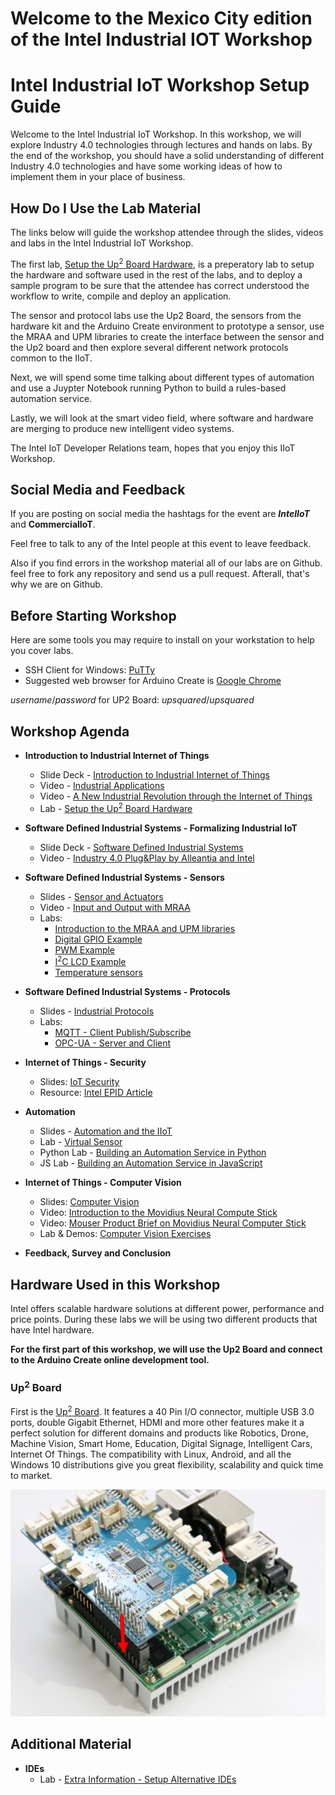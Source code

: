 
# Welcome to the Mexico City edition of the Intel Industrial IOT Workshop

# Intel Industrial IoT Workshop Setup Guide
Welcome to the Intel Industrial IoT Workshop. In this workshop, we will explore Industry 4.0 technologies through lectures and hands on labs. By the end of the workshop, you should have a solid understanding of different Industry 4.0 technologies and have some working ideas of how to implement them in your place of business.

## How Do I Use the Lab Material

The links below will guide the workshop attendee through the slides, videos and labs in the Intel Industrial IoT Workshop.

The first lab, [Setup the Up<sup>2</sup> Board Hardware](https://software.intel.com/en-us/upsquared-grove-getting-started-guide), is a preperatory lab to setup the hardware and software used in the rest of the labs, and to deploy a sample program to be sure that the attendee has correct understood the workflow to write, compile and deploy an application.

The sensor and protocol labs use the Up2 Board, the sensors from the hardware kit and the Arduino Create environment to prototype a sensor, use the MRAA and UPM libraries to create the interface between the sensor and the Up2 board and then explore several different network protocols common to the IIoT.

Next, we will spend some time talking about different types of automation and use a Juypter Notebook running Python to build a rules-based automation service.

Lastly, we will look at the smart video field, where software and hardware are merging to produce new intelligent video systems.

The Intel IoT Developer Relations team, hopes that you enjoy this IIoT Workshop.

## Social Media and Feedback

If you are posting on social media the hashtags for the event are ***IntelIoT*** and **CommercialIoT**.

Feel free to talk to any of the Intel people at this event to leave feedback.

Also if you find errors in the workshop material all of our labs are on Github. feel free to fork any repository and send us a pull request. Afterall, that's why we are on Github.

## Before Starting Workshop
Here are some tools you may require to install on your workstation to help you cover labs.

  - SSH Client for Windows: [PuTTy](https://putty.org)
  - Suggested web browser for Arduino Create is [Google Chrome](https://www.google.com/chrome/)

  *username*/*password* for UP2 Board: *upsquared*/*upsquared*

## Workshop Agenda
* **Introduction to Industrial Internet of Things**
  - Slide Deck - [Introduction to Industrial Internet of Things](https://github.com/SSG-DRD-IOT/Industrial-IoT-Workshop/blob/milano-workshop/presentations/01-Introduction-to-the-Industrial-Internet-of-Things.pptx)
  - Video - [Industrial Applications](https://www.intel.com/content/www/us/en/industrial-automation/overview.html)
  - Video - [A New Industrial Revolution through the Internet of Things](https://www.intel.com/content/www/us/en/industrial-automation/industrial-vision-video.html)
  - Lab - [Setup the Up<sup>2</sup> Board Hardware](https://github.com/SSG-DRD-IOT/lab-up2-setup/tree/milano-workshop)

* **Software Defined Industrial Systems - Formalizing Industrial IoT**
  - Slide Deck - [Software Defined Industrial Systems](https://github.com/SSG-DRD-IOT/Industrial-IoT-Workshop/blob/milano-workshop/presentations/02-Software-Defined-Industrial-Systems.pptx)
  - Video - [Industry 4.0 Plug&Play by Alleantia and Intel](https://vimeo.com/185239991)

* **Software Defined Industrial Systems - Sensors**
  - Slides - [Sensor and Actuators](https://github.com/SSG-DRD-IOT/Industrial-IoT-Workshop/blob/milano-workshop/presentations/03-Sensors-and-Actuators.pptx)
  - Video - [Input and Output with MRAA](https://www.youtube.com/watch?v=hY4HudLuvEM)
  - Labs:
    * [Introduction to the MRAA and UPM libraries](https://github.com/SSG-DRD-IOT/lab-overview-mraa-and-upm-libraries/)
    * [Digital GPIO Example](https://github.com/SSG-DRD-IOT/lab-digital-sensors-arduino)
    * [PWM Example](https://github.com/SSG-DRD-IOT/lab-pwm-sensors-arduino)
    * [I<sup>2</sup>C LCD Example](https://github.com/SSG-DRD-IOT/lab-lcd-arduino)
    * [Temperature sensors](https://github.com/SSG-DRD-IOT/lab-temperature-humidity-arduino)
  
* **Software Defined Industrial Systems - Protocols**
  - Slides - [Industrial Protocols](https://github.com/SSG-DRD-IOT/Industrial-IoT-Workshop/blob/milano-workshop/presentations/04-Industrial-Protocols.pptx)
  - Labs:
     * [MQTT - Client Publish/Subscribe](https://github.com/SSG-DRD-IOT/lab-protocols-mqtt-arduino/)  
     * [OPC-UA - Server and Client](https://github.com/SSG-DRD-IOT/lab-sensors-opc-ua/tree/milano-workshop)
  
* **Internet of Things - Security**
  - Slides: [IoT Security](https://github.com/SSG-DRD-IOT/Industrial-IoT-Workshop/blob/milano-workshop/presentations/05-Security-Architecture.pptx) 
  - Resource: [Intel EPID Article](https://software.intel.com/en-us/articles/intel-enhanced-privacy-id-epid-security-technology)

* **Automation**
  - Slides - [Automation and the IIoT](https://github.com/SSG-DRD-IOT/Industrial-IoT-Workshop/blob/milano-workshop/presentations/Automation_Extra.pptx)
  - Lab - [Virtual Sensor](https://github.com/SSG-DRD-IOT/virtual-sensor)
  - Python Lab - [Building an Automation Service in Python](https://github.com/SSG-DRD-IOT/lab-automation-jupyter/) 
  - JS Lab - [Building an Automation Service in JavaScript](https://github.com/SSG-DRD-IOT/lab-iot-automation)

* **Internet of Things - Computer Vision**
  - Slides: [Computer Vision](https://github.com/SSG-DRD-IOT/Industrial-IoT-Workshop/blob/milano-workshop/presentations/06-Computer-Vision.pptx)
  - Video: [Introduction to the Movidius Neural Compute Stick](https://www.youtube.com/watch?v=VioTPaYcF98)
  - Video: [Mouser Product Brief on Movidius Neural Computer Stick](https://www.youtube.com/watch?v=gl_iKYr9EKk)
  - Lab & Demos: [Computer Vision Exercises](https://github.com/SSG-DRD-IOT/lab-opencv-examples/tree/milano-workshop)

* **Feedback, Survey and Conclusion**

## Hardware Used in this Workshop
Intel offers scalable hardware solutions at different power, performance and price points. During these labs we will be using two different products that have Intel hardware.

**For the first part of this workshop, we will use the Up2 Board and connect to the Arduino Create online development tool.**

### Up<sup>2</sup> Board
First is the [Up<sup>2</sup> Board](http://www.up-board.org/upsquared/). It features a 40 Pin I/O connector, multiple USB 3.0 ports, double Gigabit Ethernet, HDMI and more other features make it a perfect solution for different domains and products like Robotics, Drone, Machine Vision, Smart Home, Education, Digital Signage, Intelligent Cars, Internet Of Things. The compatibility with Linux, Android, and all the Windows 10 distributions give you great flexibility, scalability and quick time to market.

![](images/up2.png)

## Additional Material
* **IDEs**
  - Lab - [Extra Information - Setup Alternative IDEs](https://github.com/SSG-DRD-IOT/doc-alternative-IDEs)
